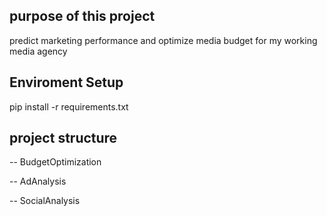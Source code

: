 ## purpose of this project
predict marketing performance and optimize media budget for my working media agency

## Enviroment Setup
pip install -r requirements.txt

## project structure
-- BudgetOptimization

-- AdAnalysis


-- SocialAnalysis




